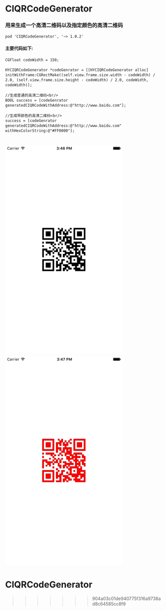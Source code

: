 # CIQRCodeGenerator

### 用来生成一个高清二维码以及指定颜色的高清二维码<br/>
```
pod 'CIQRCodeGenerator', '~> 1.0.2'
```

#### 主要代码如下:
  ```
  CGFloat codeWidth = 150;
    
  HYCIQRCodeGenerator *codeGenrator = [[HYCIQRCodeGenerator alloc] initWithFrame:CGRectMake((self.view.frame.size.width - codeWidth) / 2.0, (self.view.frame.size.height - codeWidth) / 2.0, codeWidth, codeWidth)];
    
  //生成普通的高清二维码<br/>
  BOOL success = [codeGenrator generatedCIQRCodeWithAddress:@"http://www.baidu.com"];
    
  //生成带颜色的高清二维码<br/>
  success = [codeGenrator generatedCIQRCodeWithAddress:@"http://www.baidu.com" withHexColorString:@"#FF0000"];
  ```
  ![](https://github.com/hotwill07/CIQRCodeGenerator/blob/master/normal.png)  ![](https://github.com/hotwill07/CIQRCodeGenerator/blob/master/color.png)
=======
# CIQRCodeGenerator
>>>>>>> 904a03c01de940775f316a9738ad8c64585cc8f9
